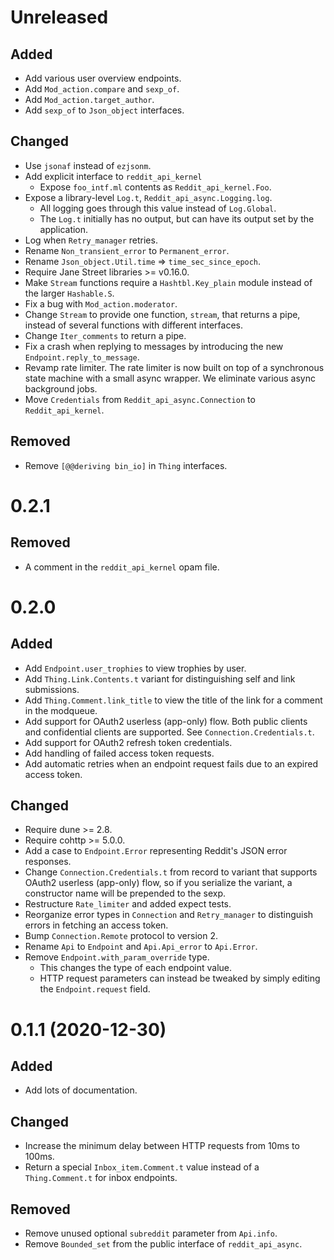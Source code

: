 # Unreleased

## Added

- Add various user overview endpoints.
- Add `Mod_action.compare` and `sexp_of`.
- Add `Mod_action.target_author`.
- Add `sexp_of` to `Json_object` interfaces.

## Changed

- Use `jsonaf` instead of `ezjsonm`.
- Add explicit interface to `reddit_api_kernel`
  - Expose `foo_intf.ml` contents as `Reddit_api_kernel.Foo`.
- Expose a library-level `Log.t`, `Reddit_api_async.Logging.log`.
  - All logging goes through this value instead of `Log.Global`.
  - The `Log.t` initially has no output, but can have its output set by the
    application.
- Log when `Retry_manager` retries.
- Rename `Non_transient_error` to `Permanent_error`.
- Rename `Json_object.Util.time` => `time_sec_since_epoch`.
- Require Jane Street libraries >= v0.16.0.
- Make `Stream` functions require a `Hashtbl.Key_plain` module instead of the
  larger `Hashable.S`.
- Fix a bug with `Mod_action.moderator`.
- Change `Stream` to provide one function, `stream`, that returns a pipe,
  instead of several functions with different interfaces.
- Change `Iter_comments` to return a pipe.
- Fix a crash when replying to messages by introducing the new
  `Endpoint.reply_to_message`.
- Revamp rate limiter. The rate limiter is now built on top of a synchronous
  state machine with a small async wrapper. We eliminate various async
  background jobs.
- Move `Credentials` from `Reddit_api_async.Connection` to `Reddit_api_kernel`.

## Removed

- Remove `[@@deriving bin_io]` in `Thing` interfaces.

# 0.2.1

## Removed

- A comment in the `reddit_api_kernel` opam file.

# 0.2.0

## Added

- Add `Endpoint.user_trophies` to view trophies by user.
- Add `Thing.Link.Contents.t` variant for distinguishing self and link
  submissions.
- Add `Thing.Comment.link_title` to view the title of the link for a comment in
  the modqueue.
- Add support for OAuth2 userless (app-only) flow. Both public clients and
  confidential clients are supported. See `Connection.Credentials.t`.
- Add support for OAuth2 refresh token credentials.
- Add handling of failed access token requests.
- Add automatic retries when an endpoint request fails due to an expired access
  token.

## Changed

- Require dune >= 2.8.
- Require cohttp >= 5.0.0.
- Add a case to `Endpoint.Error` representing Reddit's JSON error responses.
- Change `Connection.Credentials.t` from record to variant that supports
  OAuth2 userless (app-only) flow, so if you serialize the variant,
  a constructor name will be prepended to the sexp.
- Restructure `Rate_limiter` and added expect tests.
- Reorganize error types in `Connection` and `Retry_manager` to distinguish
  errors in fetching an access token.
- Bump `Connection.Remote` protocol to version 2.
- Rename `Api` to `Endpoint` and `Api.Api_error` to `Api.Error`.
- Remove `Endpoint.with_param_override` type.
  - This changes the type of each endpoint value.
  - HTTP request parameters can instead be tweaked by simply editing the
    `Endpoint.request` field.

# 0.1.1 (2020-12-30)

## Added

- Add lots of documentation.

## Changed

- Increase the minimum delay between HTTP requests from 10ms to 100ms.
- Return a special `Inbox_item.Comment.t` value instead of a `Thing.Comment.t`
  for inbox endpoints.

## Removed

- Remove unused optional `subreddit` parameter from `Api.info`.
- Remove `Bounded_set` from the public interface of `reddit_api_async`.
